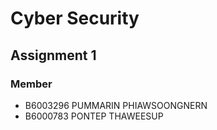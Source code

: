 # Cyber Security  
## Assignment 1  
### Member  
- B6003296 PUMMARIN PHIAWSOONGNERN  
- B6000783 PONTEP THAWEESUP  

